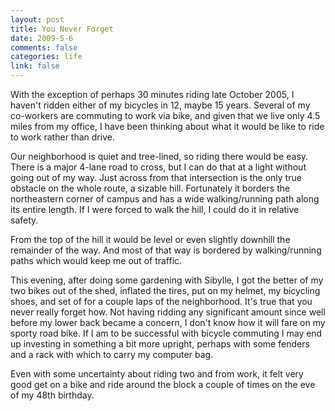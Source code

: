 ```yaml
--- 
layout: post
title: You Never Forget
date: 2009-5-6
comments: false
categories: life
link: false
---
```

With the exception of perhaps 30 minutes riding late October 2005, I haven't ridden either of my bicycles in 12, maybe 15 years. Several of my co-workers are commuting to work via bike, and given that we live only 4.5 miles from my office, I have been thinking about what it would be like to ride to work rather than drive.

Our neighborhood is quiet and tree-lined, so riding there would be easy. There is a major 4-lane road to cross, but I can do that at a light without going out of my way. Just across from that intersection is the only true obstacle on the whole route, a sizable hill. Fortunately it borders the northeastern corner of campus and has a wide walking/running path along its entire length. If I were forced to walk the hill, I could do it in relative safety.

From the top of the hill it would be level or even slightly downhill the remainder of the way. And most of that way is bordered by walking/running paths which would keep me out of traffic.

This evening, after doing some gardening with Sibylle, I got the better of my two bikes out of the shed, inflated the tires, put on my helmet, my bicycling shoes, and set of for a couple laps of the neighborhood. It's true that you never really forget how. Not having ridding any significant amount since well before my lower back became a concern, I don't know how it will fare on my sporty road bike. If I am to be successful with bicycle commuting I may end up investing in something a bit more upright, perhaps with some fenders and a rack with which to carry my computer bag.

Even with some uncertainty about riding two and from work, it felt very good get on a bike and ride around the block a couple of times on the eve of my 48th birthday.
